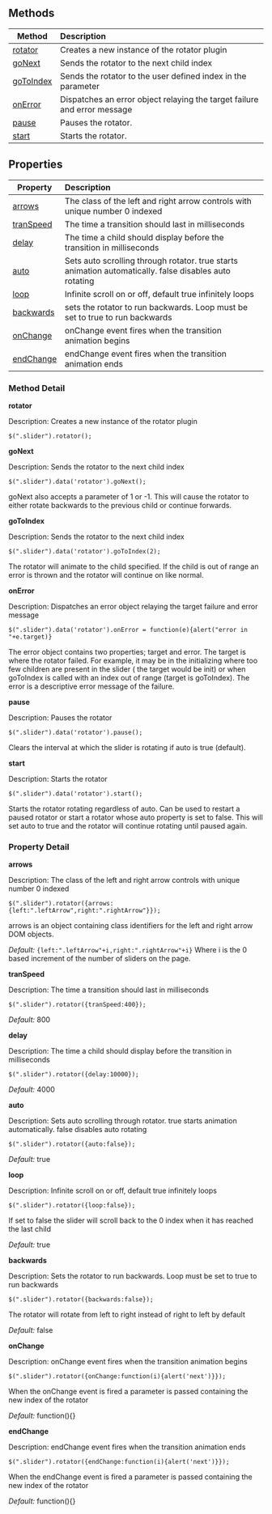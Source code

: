 ## Methods

| Method                  | Description                                                              |
| ----------------------- |:------------------------------------------------------------------------ |
| [rotator](#rotator)     | Creates a new instance of the rotator plugin                             |
| [goNext](#gonext)       | Sends the rotator to the next child index                                |
| [goToIndex](#gotoindex) | Sends the rotator to the user defined index in the parameter             |
| [onError](#onerror)     | Dispatches an error object relaying the target failure and error message |
| [pause](#pause)         | Pauses the rotator.                                                      |
| [start](#start)         | Starts the rotator.                                                      |


## Properties

| Property                | Description   |
| ----------------------- |:------------- |
| [arrows](#arrows)       | The class of the left and right arrow controls with unique number 0 indexed |
| [tranSpeed](#transpeed) | The time a transition should last in milliseconds     |
| [delay](#delay)         | The time a child should display before the transition in milliseconds      |
| [auto](#auto)           | Sets auto scrolling through rotator. true starts animation automatically. false disables auto rotating             |
| [loop](#loop)           | Infinite scroll on or off, default true infinitely loops      |
| [backwards](#backwards) | sets the rotator to run backwards. Loop must be set to true to run backwards      |
| [onChange](#onchange)   | onChange event fires when the transition animation begins      |
| [endChange](#endchange) | endChange event fires when the transition animation ends      |


### Method Detail
**<a id="rotator"></a>rotator**

Description: Creates a new instance of the rotator plugin
````
$(".slider").rotator();
````

**<a id="gonext" name="#gonext"></a>goNext**

Description: Sends the rotator to the next child index
````
$(".slider").data('rotator').goNext();
````
goNext also accepts a parameter of 1 or -1. This will cause the rotator to either rotate backwards to the previous child or continue forwards.

**<a id="gotoindex"></a>goToIndex**

Description: Sends the rotator to the next child index
````
$(".slider").data('rotator').goToIndex(2);
````
The rotator will animate to the child specified. If the child is out of range an error is thrown and the rotator will continue on like normal.

**<a id="onerror"></a>onError**

Description: Dispatches an error object relaying the target failure and error message
````
$(".slider").data('rotator').onError = function(e){alert("error in "+e.target)}
````
The error object contains two properties; target and error. The target is where the rotator failed. For example, it may be in the initializing where too few children are present in the slider ( the target would be init) or when goToIndex is called with an index out of range (target is goToIndex). The error is a descriptive error message of the failure.

**<a id="pause"></a>pause**

Description: Pauses the rotator
````
$(".slider").data('rotator').pause();
````
Clears the interval at which the slider is rotating if auto is true (default).

**<a id="start"></a>start**

Description: Starts the rotator
````
$(".slider").data('rotator').start();
````
Starts the rotator rotating regardless of auto. Can be used to restart a paused rotator or start a rotator whose auto property is set to false. This will set auto to true and the rotator will continue rotating until paused again.


### Property Detail
**<a id="arrows"></a>arrows**

Description: The class of the left and right arrow controls with unique number 0 indexed
````
$(".slider").rotator({arrows:{left:".leftArrow",right:".rightArrow"}});
````
arrows is an object containing class identifiers for the left and right arrow DOM objects.

_Default:_ `{left:".leftArrow"+i,right:".rightArrow"+i}`
Where i is the 0 based increment of the number of sliders on the page.

**<a id="transpeed"></a>tranSpeed**

Description: The time a transition should last in milliseconds
````
$(".slider").rotator({tranSpeed:400});
````
_Default:_ 800

**<a id="delay"></a>delay**

Description: The time a child should display before the transition in milliseconds
````
$(".slider").rotator({delay:10000});
````
_Default:_ 4000

**<a id="auto"></a>auto**

Description: Sets auto scrolling through rotator. true starts animation automatically. false disables auto rotating
````
$(".slider").rotator({auto:false});
````
_Default:_ true

**<a id="loop"></a>loop**

Description: Infinite scroll on or off, default true infinitely loops
````
$(".slider").rotator({loop:false});
````
If set to false the slider will scroll back to the 0 index when it has reached the last child

_Default:_ true

**<a id="backwards"></a>backwards**

Description: Sets the rotator to run backwards. Loop must be set to true to run backwards
````
$(".slider").rotator({backwards:false});
````
The rotator will rotate from left to right instead of right to left by default

_Default:_ false

**<a id="onchange"></a>onChange**

Description: onChange event fires when the transition animation begins
````
$(".slider").rotator({onChange:function(i){alert('next')}});
````
When the onChange event is fired a parameter is passed containing the new index of the rotator

_Default:_ function(){}

**<a id="endchange"></a>endChange**

Description: endChange event fires when the transition animation ends
````
$(".slider").rotator({endChange:function(i){alert('next')}});
````
When the endChange event is fired a parameter is passed containing the new index of the rotator

_Default:_ function(){}